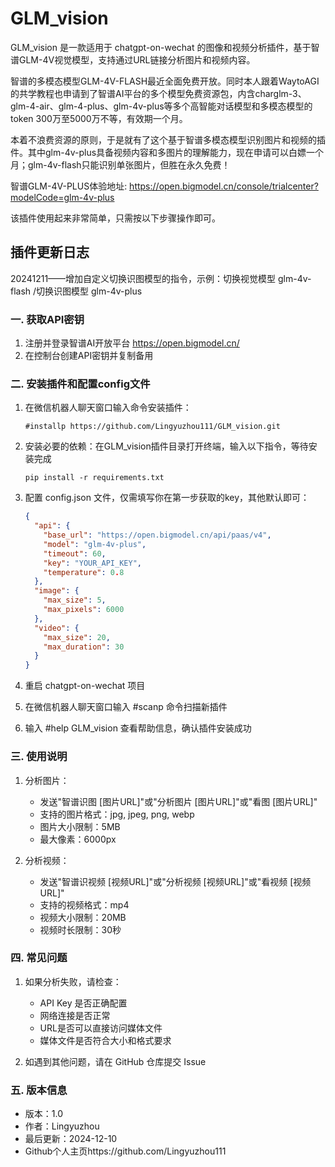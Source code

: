 # GLM_vision

GLM_vision 是一款适用于 chatgpt-on-wechat 的图像和视频分析插件，基于智谱GLM-4V视觉模型，支持通过URL链接分析图片和视频内容。

智谱的多模态模型GLM-4V-FLASH最近全面免费开放。同时本人跟着WaytoAGI的共学教程也申请到了智谱AI平台的多个模型免费资源包，内含charglm-3、glm-4-air、glm-4-plus、glm-4v-plus等多个高智能对话模型和多模态模型的token 300万至5000万不等，有效期一个月。

本着不浪费资源的原则，于是就有了这个基于智谱多模态模型识别图片和视频的插件。其中glm-4v-plus具备视频内容和多图片的理解能力，现在申请可以白嫖一个月；glm-4v-flash只能识别单张图片，但胜在永久免费！

智谱GLM-4V-PLUS体验地址: https://open.bigmodel.cn/console/trialcenter?modelCode=glm-4v-plus

该插件使用起来非常简单，只需按以下步骤操作即可。

## 插件更新日志
20241211——增加自定义切换识图模型的指令，示例：切换视觉模型 glm-4v-flash /切换识图模型 glm-4v-plus

### 一. 获取API密钥
1. 注册并登录智谱AI开放平台 https://open.bigmodel.cn/
2. 在控制台创建API密钥并复制备用

### 二. 安装插件和配置config文件
1. 在微信机器人聊天窗口输入命令安装插件：
   ```
   #installp https://github.com/Lingyuzhou111/GLM_vision.git
   ```
2. 安装必要的依赖：在GLM_vision插件目录打开终端，输入以下指令，等待安装完成
   ```
   pip install -r requirements.txt
   ```
3. 配置 config.json 文件，仅需填写你在第一步获取的key，其他默认即可：
   ```json
   {
     "api": {
       "base_url": "https://open.bigmodel.cn/api/paas/v4",
       "model": "glm-4v-plus",
       "timeout": 60,
       "key": "YOUR_API_KEY",
       "temperature": 0.8
     },
     "image": {
       "max_size": 5,
       "max_pixels": 6000
     },
     "video": {
       "max_size": 20,
       "max_duration": 30
     }
   }
   ```

4. 重启 chatgpt-on-wechat 项目

5. 在微信机器人聊天窗口输入 #scanp 命令扫描新插件

6. 输入 #help GLM_vision 查看帮助信息，确认插件安装成功

### 三. 使用说明
1. 分析图片：
   - 发送"智谱识图 [图片URL]"或"分析图片 [图片URL]"或"看图 [图片URL]"
   - 支持的图片格式：jpg, jpeg, png, webp
   - 图片大小限制：5MB
   - 最大像素：6000px

2. 分析视频：
   - 发送"智谱识视频 [视频URL]"或"分析视频 [视频URL]"或"看视频 [视频URL]"
   - 支持的视频格式：mp4
   - 视频大小限制：20MB
   - 视频时长限制：30秒

### 四. 常见问题
1. 如果分析失败，请检查：
   - API Key 是否正确配置
   - 网络连接是否正常
   - URL是否可以直接访问媒体文件
   - 媒体文件是否符合大小和格式要求

2. 如遇到其他问题，请在 GitHub 仓库提交 Issue

### 五. 版本信息
- 版本：1.0
- 作者：Lingyuzhou
- 最后更新：2024-12-10
- Github个人主页https://github.com/Lingyuzhou111
